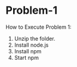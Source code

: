 # Problem-1
How to Execute Problem 1:
1. Unzip the folder.
2. Install node.js
3. Install npm
4. Start npm
